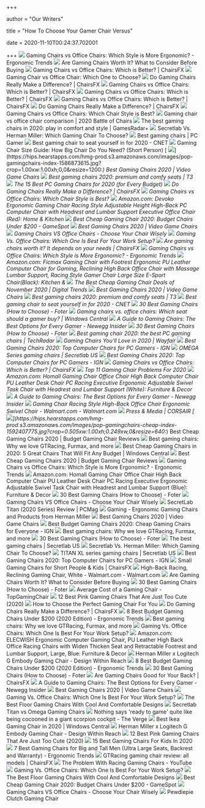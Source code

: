 +++
        
author = "Our Writers"
        
title = "How To Choose Your Gamer Chair Versus"
        
date = 2020-11-10T00:24:37.702001
        
+++
[ ![](http://ergonomictrends.com/wp-content/uploads/2018/12/gaming-chair-vs-office-chair-ergonomics.jpg)](http://ergonomictrends.com/wp-content/uploads/2018/12/gaming-chair-vs-office-chair-ergonomics.jpg) Gaming Chairs vs Office Chairs: Which Style is More Ergonomic? - Ergonomic  Trends
[ ![](https://i.ytimg.com/vi/G7MTlS4aJTo/maxresdefault.jpg)](https://i.ytimg.com/vi/G7MTlS4aJTo/maxresdefault.jpg) Are Gaming Chairs Worth It? What to Consider Before Buying
[ ![](https://chairsfx.com/wp-content/uploads/2020/03/gaming-chair-features.jpg)](https://chairsfx.com/wp-content/uploads/2020/03/gaming-chair-features.jpg) Gaming Chairs vs Office Chairs: Which is Better? | ChairsFX
[ ![](https://topgamingchair.com/wp-content/uploads/2018/09/Gaming-chair-vs-Office-chair.png)](https://topgamingchair.com/wp-content/uploads/2018/09/Gaming-chair-vs-Office-chair.png) Gaming Chair vs Office Chair: Which One to Choose?
[ ![](https://chairsfx.com/wp-content/uploads/2019/05/good-vs-bad-posture-gaming-chair.jpg)](https://chairsfx.com/wp-content/uploads/2019/05/good-vs-bad-posture-gaming-chair.jpg) Do Gaming Chairs Really Make a Difference? | ChairsFX
[ ![](https://chairsfx.com/wp-content/uploads/2020/07/gaming-vs-office-compare.jpg)](https://chairsfx.com/wp-content/uploads/2020/07/gaming-vs-office-compare.jpg) Gaming Chairs vs Office Chairs: Which is Better? | ChairsFX
[ ![](https://chairsfx.com/wp-content/uploads/2019/05/gaming-chair-posture-illustration.jpg)](https://chairsfx.com/wp-content/uploads/2019/05/gaming-chair-posture-illustration.jpg) Gaming Chairs vs Office Chairs: Which is Better? | ChairsFX
[ ![](https://chairsfx.com/wp-content/uploads/2020/05/gaming-vs-task-chair-ergonomics.jpg)](https://chairsfx.com/wp-content/uploads/2020/05/gaming-vs-task-chair-ergonomics.jpg) Gaming Chairs vs Office Chairs: Which is Better? | ChairsFX
[ ![](https://chairsfx.com/wp-content/uploads/2019/03/back-pain-office-chair.jpg)](https://chairsfx.com/wp-content/uploads/2019/03/back-pain-office-chair.jpg) Do Gaming Chairs Really Make a Difference? | ChairsFX
[ ![](https://techguided.com/wp-content/uploads/2018/04/Chair-Design-Differences.png)](https://techguided.com/wp-content/uploads/2018/04/Chair-Design-Differences.png) Gaming Chairs vs Office Chairs: Which Chair Style is Best?
[ ![](https://gadgets-reviews.com/images/wsscontent/articles/2019/12/gaming-chair-vs-office-chair.jpg)](https://gadgets-reviews.com/images/wsscontent/articles/2019/12/gaming-chair-vs-office-chair.jpg) Gaming chair vs office chair comparison | 2020 Battle of Chairs
[ ![](https://cdn.mos.cms.futurecdn.net/JhAv8G8wDXT8JNsSrq3Gvk-1200-80.jpg)](https://cdn.mos.cms.futurecdn.net/JhAv8G8wDXT8JNsSrq3Gvk-1200-80.jpg) The best gaming chairs in 2020: play in comfort and style | GamesRadar+
[ ![](https://topgamingchair.com/wp-content/uploads/2019/09/Secretlab-vs-HermanMiller.png)](https://topgamingchair.com/wp-content/uploads/2019/09/Secretlab-vs-HermanMiller.png) Secretlab Vs. Herman Miller: Which Gaming Chair To Choose?
[ ![](https://cdn.mos.cms.futurecdn.net/eTsGaLnVkpozHC9CqhA6dK-320-80.jpg)](https://cdn.mos.cms.futurecdn.net/eTsGaLnVkpozHC9CqhA6dK-320-80.jpg) Best gaming chairs | PC Gamer
[ ![](https://cnet2.cbsistatic.com/img/VDSYjOQGWYEIQHfDFsQpz52VDsU=/1200x630/2019/07/19/f6bba4b3-a9c8-4780-9a5f-3083a87fb16f/49-gaming-chairs.jpg)](https://cnet2.cbsistatic.com/img/VDSYjOQGWYEIQHfDFsQpz52VDsU=/1200x630/2019/07/19/f6bba4b3-a9c8-4780-9a5f-3083a87fb16f/49-gaming-chairs.jpg) Best gaming chair to seat yourself in for 2020 - CNET
[ ![](https://gamingchairshunter.com/wp-content/uploads/merax-gaming-chair-review-1.jpg)](https://gamingchairshunter.com/wp-content/uploads/merax-gaming-chair-review-1.jpg) Gaming Chair Size Guide: How Big Chair Do You Need? (Short Person)
[ ![](https://hips.hearstapps.com/hmg-prod.s3.amazonaws.com/images/pop-gamingchairs-index-1586873615.jpg?crop=1.00xw:1.00xh;0,0&resize=1200:*)](https://hips.hearstapps.com/hmg-prod.s3.amazonaws.com/images/pop-gamingchairs-index-1586873615.jpg?crop=1.00xw:1.00xh;0,0&resize=1200:*) Best Gaming Chairs 2020 | Video Game Chairs
[ ![](https://cdn.mos.cms.futurecdn.net/zxPvL2EJDGyt78Yqh2EvQP-768-80.jpg)](https://cdn.mos.cms.futurecdn.net/zxPvL2EJDGyt78Yqh2EvQP-768-80.jpg) Best gaming chairs 2020: premium and comfy seats | T3
[ ![](https://techguided.com/wp-content/uploads/2018/06/Computer-Gaming-Chair.png)](https://techguided.com/wp-content/uploads/2018/06/Computer-Gaming-Chair.png) The 15 Best PC Gaming Chairs for 2020 (for Every Budget)
[ ![](https://chairsfx.com/wp-content/uploads/2018/05/gaming-chairs-make-difference-feature2.jpg)](https://chairsfx.com/wp-content/uploads/2018/05/gaming-chairs-make-difference-feature2.jpg) Do Gaming Chairs Really Make a Difference? | ChairsFX
[ ![](https://techguided.com/wp-content/uploads/2019/11/Gaming-Chair-vs-Office-Chair.jpg)](https://techguided.com/wp-content/uploads/2019/11/Gaming-Chair-vs-Office-Chair.jpg) Gaming Chairs vs Office Chairs: Which Chair Style is Best?
[ ![](https://images-na.ssl-images-amazon.com/images/I/71iD3uTLZ0L._AC_SL1500_.jpg)](https://images-na.ssl-images-amazon.com/images/I/71iD3uTLZ0L._AC_SL1500_.jpg) Amazon.com: Devoko Ergonomic Gaming Chair Racing Style Adjustable Height  High-Back PC Computer Chair with Headrest and Lumbar Support Executive  Office Chair (Red): Home & Kitchen
[ ![](https://gamespot1.cbsistatic.com/uploads/screen_kubrick/1595/15950357/3661022-gaming%20chairs.jpg)](https://gamespot1.cbsistatic.com/uploads/screen_kubrick/1595/15950357/3661022-gaming%20chairs.jpg) Best Cheap Gaming Chair 2020: Budget Chairs Under $200 - GameSpot
[ ![](https://hips.hearstapps.com/vader-prod.s3.amazonaws.com/1586880902-noblechairs-1586880895.jpg?crop=0.8375xw:1xh;center,top&resize=320%3A%2A)](https://hips.hearstapps.com/vader-prod.s3.amazonaws.com/1586880902-noblechairs-1586880895.jpg?crop=0.8375xw:1xh;center,top&resize=320%3A%2A) Best Gaming Chairs 2020 | Video Game Chairs
[ ![](https://chairpickr.com/wp-content/uploads/2020/06/How-To-Spot-A-Fake-Gaming-Chairs-.gif)](https://chairpickr.com/wp-content/uploads/2020/06/How-To-Spot-A-Fake-Gaming-Chairs-.gif) Gaming Chairs VS Office Chairs - Choose Your Chair Wisely 
[ ![](https://thumbor.forbes.com/thumbor/711x400/https://specials-images.forbesimg.com/imageserve/5e8e572c93ef920006d3a192/960x0.jpg?fit=scale)](https://thumbor.forbes.com/thumbor/711x400/https://specials-images.forbesimg.com/imageserve/5e8e572c93ef920006d3a192/960x0.jpg?fit=scale) Gaming Vs. Office Chairs: Which One Is Best For Your Work Setup?
[ ![](https://chairsfx.com/wp-content/uploads/2019/04/gaming-chair-and-office-chair.jpg)](https://chairsfx.com/wp-content/uploads/2019/04/gaming-chair-and-office-chair.jpg) Are gaming chairs worth it? It depends on your needs | ChairsFX
[ ![](http://ergonomictrends.com/wp-content/uploads/2020/05/gtracing-gaming-chair-full-review.jpg)](http://ergonomictrends.com/wp-content/uploads/2020/05/gtracing-gaming-chair-full-review.jpg) Gaming Chairs vs Office Chairs: Which Style is More Ergonomic? - Ergonomic  Trends
[ ![](https://m.media-amazon.com/images/S/aplus-media/sc/0f39e9fd-2c10-4069-8745-f90b44288534.__CR0,0,300,400_PT0_SX300_V1___.jpg)](https://m.media-amazon.com/images/S/aplus-media/sc/0f39e9fd-2c10-4069-8745-f90b44288534.__CR0,0,300,400_PT0_SX300_V1___.jpg) Amazon.com: Ficmax Gaming Chair with Footrest Ergonomic PU Leather Computer  Chair for Gaming, Reclining High Back Office Chair with Massage Lumbar  Support, Racing Style Gamer Chair Large Size E-Sport Chair(Black): Kitchen &
[ ![](https://icdn4.digitaltrends.com/image/digitaltrends/best-cheap-gaming-chairs-featured-2-1200x630-c-ar1.91.jpg)](https://icdn4.digitaltrends.com/image/digitaltrends/best-cheap-gaming-chairs-featured-2-1200x630-c-ar1.91.jpg) The Best Cheap Gaming Chair Deals of November 2020 | Digital Trends
[ ![](https://hips.hearstapps.com/hmg-prod.s3.amazonaws.com/images/powerful-personal-computer-gamer-rig-with-first-royalty-free-image-1586874027.jpg)](https://hips.hearstapps.com/hmg-prod.s3.amazonaws.com/images/powerful-personal-computer-gamer-rig-with-first-royalty-free-image-1586874027.jpg) Best Gaming Chairs 2020 | Video Game Chairs
[ ![](https://cdn.mos.cms.futurecdn.net/G74TKEpYcbaNoKnmjbJfPD.jpg)](https://cdn.mos.cms.futurecdn.net/G74TKEpYcbaNoKnmjbJfPD.jpg) Best gaming chairs 2020: premium and comfy seats | T3
[ ![](https://cnet3.cbsistatic.com/img/_B52KoI5NScvwd174a9ePrKkUPQ=/940x528/2019/07/19/8bbcad48-db5b-4f79-ae6d-13bf34c40842/maingear-forma.jpg)](https://cnet3.cbsistatic.com/img/_B52KoI5NScvwd174a9ePrKkUPQ=/940x528/2019/07/19/8bbcad48-db5b-4f79-ae6d-13bf34c40842/maingear-forma.jpg) Best gaming chair to seat yourself in for 2020 - CNET
[ ![](https://foter.com/photos/400/ergonomic-leather-pc-gaming-chair.jpeg)](https://foter.com/photos/400/ergonomic-leather-pc-gaming-chair.jpeg) 30 Best Gaming Chairs (How to Choose) - Foter
[ ![](https://www.windowscentral.com/sites/wpcentral.com/files/styles/w1600h900crop/public/field/image/2017/10/secretlab-titan-chair-hero.jpg)](https://www.windowscentral.com/sites/wpcentral.com/files/styles/w1600h900crop/public/field/image/2017/10/secretlab-titan-chair-hero.jpg) Gaming chairs vs. office chairs: Which seat should a gamer buy? | Windows  Central
[ ![](https://www.newegg.com/insider/wp-content/uploads/2019/05/Chairs-12.jpg)](https://www.newegg.com/insider/wp-content/uploads/2019/05/Chairs-12.jpg) A Guide to Gaming Chairs: The Best Options for Every Gamer - Newegg Insider
[ ![](https://foter.com/photos/400/leather-gaming-chair.jpeg)](https://foter.com/photos/400/leather-gaming-chair.jpeg) 30 Best Gaming Chairs (How to Choose) - Foter
[ ![](https://cdn.mos.cms.futurecdn.net/8uyuPRKS2svHBhMZkZYkFg.jpg)](https://cdn.mos.cms.futurecdn.net/8uyuPRKS2svHBhMZkZYkFg.jpg) Best gaming chair 2020: the best PC gaming chairs | TechRadar
[ ![](https://secure.img1-fg.wfcdn.com/im/45393547/resize-h600-w600%5Ecompr-r85/3137/31377768/Gaming+Chairs.jpg)](https://secure.img1-fg.wfcdn.com/im/45393547/resize-h600-w600%5Ecompr-r85/3137/31377768/Gaming+Chairs.jpg) Gaming Chairs You'll Love in 2020 | Wayfair
[ ![](https://oyster.ignimgs.com/wordpress/stg.ign.com/2019/06/Titan-2.jpg)](https://oyster.ignimgs.com/wordpress/stg.ign.com/2019/06/Titan-2.jpg) Best Gaming Chairs 2020: Top Computer Chairs for PC Gamers - IGN
[ ![](https://cdn.shopify.com/s/files/1/1640/2231/files/turntable_2020_OM_pu_stealth_2-min.jpg?v=2079812668809504478)](https://cdn.shopify.com/s/files/1/1640/2231/files/turntable_2020_OM_pu_stealth_2-min.jpg?v=2079812668809504478) OMEGA Series gaming chairs | Secretlab US
[ ![](https://oyster.ignimgs.com/wordpress/stg.ign.com/2020/01/IMG_20200107_140819.jpg)](https://oyster.ignimgs.com/wordpress/stg.ign.com/2020/01/IMG_20200107_140819.jpg) Best Gaming Chairs 2020: Top Computer Chairs for PC Gamers - IGN
[ ![](https://chairsfx.com/wp-content/uploads/2020/06/common-chair-features.jpg)](https://chairsfx.com/wp-content/uploads/2020/06/common-chair-features.jpg) Gaming Chairs vs Office Chairs: Which is Better? | ChairsFX
[ ![](https://www.btod.com/blog/wp-content/uploads/2019/11/gaming-chair-problems-top-11-blog-header.jpg)](https://www.btod.com/blog/wp-content/uploads/2019/11/gaming-chair-problems-top-11-blog-header.jpg) Top 11 Gaming Chair Problems For 2020
[ ![](https://images-na.ssl-images-amazon.com/images/I/61HEqHMkRhL._AC_SY355_.jpg)](https://images-na.ssl-images-amazon.com/images/I/61HEqHMkRhL._AC_SY355_.jpg) Amazon.com: Homall Gaming Chair Office Chair High Back Computer Chair PU  Leather Desk Chair PC Racing Executive Ergonomic Adjustable Swivel Task  Chair with Headrest and Lumbar Support (White): Furniture & Decor
[ ![](https://www.newegg.com/insider/wp-content/uploads/2019/05/Anda-Seat-1024x937.jpg)](https://www.newegg.com/insider/wp-content/uploads/2019/05/Anda-Seat-1024x937.jpg) A Guide to Gaming Chairs: The Best Options for Every Gamer - Newegg Insider
[ ![](https://i5.walmartimages.com/asr/36ab2720-66c3-44b9-b4c9-ea3eedec6979_1.d23e019c221965f2f71335473154626f.jpeg)](https://i5.walmartimages.com/asr/36ab2720-66c3-44b9-b4c9-ea3eedec6979_1.d23e019c221965f2f71335473154626f.jpeg) Gaming Chair Racing Style High-Back Office Chair Ergonomic Swivel Chair -  Walmart.com - Walmart.com
[ ![](https://www.corsair.com/corsairmedia/sys_master/productcontent/Press_11-07-19_01.png)](https://www.corsair.com/corsairmedia/sys_master/productcontent/Press_11-07-19_01.png) Press & Media | CORSAIR
[ ![](https://hips.hearstapps.com/hmg-prod.s3.amazonaws.com/images/pop-gamingchairs-cheap-index-1592407775.jpg?crop=0.505xw:1.00xh;0.249xw,0&resize=640:*)](https://hips.hearstapps.com/hmg-prod.s3.amazonaws.com/images/pop-gamingchairs-cheap-index-1592407775.jpg?crop=0.505xw:1.00xh;0.249xw,0&resize=640:*) Best Cheap Gaming Chairs 2020 | Budget Gaming Chair Reviews
[ ![](https://blueprint-api-production.s3.amazonaws.com/uploads/card/image/872840/d9e48ca2-ea12-4e37-9968-6f1586565e37.jpg)](https://blueprint-api-production.s3.amazonaws.com/uploads/card/image/872840/d9e48ca2-ea12-4e37-9968-6f1586565e37.jpg) Best gaming chairs: Why we love GTRacing, Furmax, and more
[ ![](https://www.windowscentral.com/sites/wpcentral.com/files/styles/w1600h900crop/public/field/image/2019/08/best-cheap-gaming-chairs-hero_2.jpg)](https://www.windowscentral.com/sites/wpcentral.com/files/styles/w1600h900crop/public/field/image/2019/08/best-cheap-gaming-chairs-hero_2.jpg) Best Cheap Gaming Chairs in 2020: 5 Great Chairs That Will Fit Any Budget |  Windows Central
[ ![](https://hips.hearstapps.com/vader-prod.s3.amazonaws.com/1592323836-homall-1592323828.jpg?crop=0.8375xw:1xh;center,top&resize=320%3A%2A)](https://hips.hearstapps.com/vader-prod.s3.amazonaws.com/1592323836-homall-1592323828.jpg?crop=0.8375xw:1xh;center,top&resize=320%3A%2A) Best Cheap Gaming Chairs 2020 | Budget Gaming Chair Reviews
[ ![](https://i1.wp.com/ergonomictrends.com/wp-content/uploads/2018/10/best-gaming-chair-under-200.jpg?resize=350%2C200)](https://i1.wp.com/ergonomictrends.com/wp-content/uploads/2018/10/best-gaming-chair-under-200.jpg?resize=350%2C200) Gaming Chairs vs Office Chairs: Which Style is More Ergonomic? - Ergonomic  Trends
[ ![](https://images-na.ssl-images-amazon.com/images/I/71dUCLRb3aL._AC_SY355_.jpg)](https://images-na.ssl-images-amazon.com/images/I/71dUCLRb3aL._AC_SY355_.jpg) Amazon.com: Homall Gaming Chair Office Chair High Back Computer Chair PU  Leather Desk Chair PC Racing Executive Ergonomic Adjustable Swivel Task  Chair with Headrest and Lumbar Support (Blue): Furniture & Decor
[ ![](https://foter.com/photos/title/how-to-choose-a-gaming-chair.jpg)](https://foter.com/photos/title/how-to-choose-a-gaming-chair.jpg) 30 Best Gaming Chairs (How to Choose) - Foter
[ ![](https://chairpickr.com/wp-content/uploads/2019/08/the-duel-with-swords-from-the-caprices-1622-La-Meme-01.jpg)](https://chairpickr.com/wp-content/uploads/2019/08/the-duel-with-swords-from-the-caprices-1622-La-Meme-01.jpg) Gaming Chairs VS Office Chairs - Choose Your Chair Wisely 
[ ![](https://i.pcmag.com/imagery/reviews/00yJS0v45fMMdRvhAp53QsN-4.1569474653.fit_lim.size_1200x630.jpg)](https://i.pcmag.com/imagery/reviews/00yJS0v45fMMdRvhAp53QsN-4.1569474653.fit_lim.size_1200x630.jpg) SecretLab Titan (2020 Series) Review | PCMag
[ ![](https://www.hermanmiller.com/content/dam/hmicom/page_assets/products/categories/gaming/it_cmp_gaming_embody_gaming_chair.jpg)](https://www.hermanmiller.com/content/dam/hmicom/page_assets/products/categories/gaming/it_cmp_gaming_embody_gaming_chair.jpg) Gaming - Ergonomic Gaming Chairs and Products from Herman Miller
[ ![](https://hips.hearstapps.com/vader-prod.s3.amazonaws.com/1586267414-4172ekexikl-1586267402.jpg?crop=0.9986684420772304xw:1xh;center,top)](https://hips.hearstapps.com/vader-prod.s3.amazonaws.com/1586267414-4172ekexikl-1586267402.jpg?crop=0.9986684420772304xw:1xh;center,top) Best Gaming Chairs 2020 | Video Game Chairs
[ ![](http://assets1.ignimgs.com/2018/06/20/bestgamingchairs-blogroll-1529525911135.jpg)](http://assets1.ignimgs.com/2018/06/20/bestgamingchairs-blogroll-1529525911135.jpg) Best Budget Gaming Chairs 2020: Cheap Gaming Chairs for Everyone - IGN
[ ![](https://blueprint-api-production.s3.amazonaws.com/uploads/card/image/1373609/ca0c5aa7-d6ee-4536-8291-a869810f12c9.jpg)](https://blueprint-api-production.s3.amazonaws.com/uploads/card/image/1373609/ca0c5aa7-d6ee-4536-8291-a869810f12c9.jpg) Best gaming chairs: Why we love GTRacing, Furmax, and more
[ ![](https://foter.com/photos/400/high-back-pc-gaming-chair.jpeg?s=car)](https://foter.com/photos/400/high-back-pc-gaming-chair.jpeg?s=car) 30 Best Gaming Chairs (How to Choose) - Foter
[ ![](https://cdn.shopify.com/s/files/1/1640/2231/t/296/assets/home-about-min.jpg?v=15469314744188955009)](https://cdn.shopify.com/s/files/1/1640/2231/t/296/assets/home-about-min.jpg?v=15469314744188955009) The best gaming chairs | Secretlab US
[ ![](https://topgamingchair.com/wp-content/uploads/2019/09/Titan-vs-Embody.jpg)](https://topgamingchair.com/wp-content/uploads/2019/09/Titan-vs-Embody.jpg) Secretlab Vs. Herman Miller: Which Gaming Chair To Choose?
[ ![](https://cdn.shopify.com/s/files/1/1640/2231/files/turntable_2020_TTXL_pu_stealth_1-min.jpg?v=16363593279245411396)](https://cdn.shopify.com/s/files/1/1640/2231/files/turntable_2020_TTXL_pu_stealth_1-min.jpg?v=16363593279245411396) TITAN XL series gaming chairs | Secretlab US
[ ![](https://assets-prd.ignimgs.com/2020/06/03/5-1591196419217.jpg)](https://assets-prd.ignimgs.com/2020/06/03/5-1591196419217.jpg) Best Gaming Chairs 2020: Top Computer Chairs for PC Gamers - IGN
[ ![](https://chairsfx.com/wp-content/uploads/2020/01/proper-chair-fit.jpg)](https://chairsfx.com/wp-content/uploads/2020/01/proper-chair-fit.jpg) Small Gaming Chairs for Short People & Kids | ChairsFX
[ ![](https://i5.walmartimages.com/asr/77a5d26d-f5ae-403e-a885-bfb3ed7dbb6b_1.f7cd3c2ba252ae1f641c8dbac4f57a35.jpeg)](https://i5.walmartimages.com/asr/77a5d26d-f5ae-403e-a885-bfb3ed7dbb6b_1.f7cd3c2ba252ae1f641c8dbac4f57a35.jpeg) High-Back Racing, Reclining Gaming Chair, White - Walmart.com - Walmart.com
[ ![](https://techguided.com/wp-content/uploads/2018/06/Gaming-Chair-Height-and-Weight.jpg)](https://techguided.com/wp-content/uploads/2018/06/Gaming-Chair-Height-and-Weight.jpg) Are Gaming Chairs Worth It? What to Consider Before Buying
[ ![](https://foter.com/photos/400/ergonomic-genuine-leather-gaming-chair-1.jpeg?s=car)](https://foter.com/photos/400/ergonomic-genuine-leather-gaming-chair-1.jpeg?s=car) 30 Best Gaming Chairs (How to Choose) - Foter
[ ![](https://topgamingchair.com/wp-content/uploads/2018/12/how-much-gaming-chair-thumbnails.jpg)](https://topgamingchair.com/wp-content/uploads/2018/12/how-much-gaming-chair-thumbnails.jpg) Average Cost of a Gaming Chair - TopGamingChair
[ ![](https://gamingchairshunter.com/wp-content/uploads/ficmax-chair-for-girls-in-pink-and-white-color.jpg)](https://gamingchairshunter.com/wp-content/uploads/ficmax-chair-for-girls-in-pink-and-white-color.jpg) 12 Best Pink Gaming Chairs That Are Just Too Cute (2020)
[ ![](https://sm.pcmag.com/t/pcmag_ap/photo/default/balk-nick-1392132-unsplash_pays.1920.jpg)](https://sm.pcmag.com/t/pcmag_ap/photo/default/balk-nick-1392132-unsplash_pays.1920.jpg) How to Choose the Perfect Gaming Chair For You
[ ![](https://chairsfx.com/wp-content/uploads/2019/12/main-gaming-chair-features.jpg)](https://chairsfx.com/wp-content/uploads/2019/12/main-gaming-chair-features.jpg) Do Gaming Chairs Really Make a Difference? | ChairsFX
[ ![](http://ergonomictrends.com/wp-content/uploads/2020/05/healgen-big-and-tall-gaming-chair-review.jpg)](http://ergonomictrends.com/wp-content/uploads/2020/05/healgen-big-and-tall-gaming-chair-review.jpg) 8 Best Budget Gaming Chairs Under $200 (2020 Edition) - Ergonomic Trends
[ ![](https://blueprint-api-production.s3.amazonaws.com/uploads/card/image/872857/07269dd9-2bef-42a6-aeb5-cc064bd4c6ec.jpg)](https://blueprint-api-production.s3.amazonaws.com/uploads/card/image/872857/07269dd9-2bef-42a6-aeb5-cc064bd4c6ec.jpg) Best gaming chairs: Why we love GTRacing, Furmax, and more
[ ![](https://specials-images.forbesimg.com/imageserve/5e8f77f993ef920006d3a9c9/960x0.jpg?cropX1=0&cropX2=500&cropY1=0&cropY2=500)](https://specials-images.forbesimg.com/imageserve/5e8f77f993ef920006d3a9c9/960x0.jpg?cropX1=0&cropX2=500&cropY1=0&cropY2=500) Gaming Vs. Office Chairs: Which One Is Best For Your Work Setup?
[ ![](https://images-na.ssl-images-amazon.com/images/I/71qJ%2BsMLcZL._AC_SL1428_.jpg)](https://images-na.ssl-images-amazon.com/images/I/71qJ%2BsMLcZL._AC_SL1428_.jpg) Amazon.com: ELECWISH Ergonomic Computer Gaming Chair, PU Leather High Back  Office Racing Chairs with Widen Thicken Seat and Retractable Footrest and  Lumbar Support, Large, Blue: Furniture & Decor
[ ![](https://images.hermanmiller.group/m/375cb059465c99fb/W-HM_2517590_100160889_graphite_black_d2.png?blend-mode=darken&blend=f8f8f8&trim-color=ffffff&trim=color&bg=f8f8f8&auto=format&w=2000&h=1000&q=60)](https://images.hermanmiller.group/m/375cb059465c99fb/W-HM_2517590_100160889_graphite_black_d2.png?blend-mode=darken&blend=f8f8f8&trim-color=ffffff&trim=color&bg=f8f8f8&auto=format&w=2000&h=1000&q=60) Herman Miller x Logitech G Embody Gaming Chair - Design Within Reach
[ ![](http://ergonomictrends.com/wp-content/uploads/2020/05/marvel-avengers-big-and-tall-gaming-chair-review.jpg)](http://ergonomictrends.com/wp-content/uploads/2020/05/marvel-avengers-big-and-tall-gaming-chair-review.jpg) 8 Best Budget Gaming Chairs Under $200 (2020 Edition) - Ergonomic Trends
[ ![](https://foter.com/photos/400/ergonomic-mesh-adjustable-gaming-chair.jpeg?s=car)](https://foter.com/photos/400/ergonomic-mesh-adjustable-gaming-chair.jpeg?s=car) 30 Best Gaming Chairs (How to Choose) - Foter
[ ![](https://chairsfx.com/wp-content/uploads/2019/10/office-foam-vs-gaming.jpg)](https://chairsfx.com/wp-content/uploads/2019/10/office-foam-vs-gaming.jpg) Are Gaming Chairs Good for Your Back? | ChairsFX
[ ![](https://www.newegg.com/insider/wp-content/uploads/2019/05/OMEGA-1024x360.jpg)](https://www.newegg.com/insider/wp-content/uploads/2019/05/OMEGA-1024x360.jpg) A Guide to Gaming Chairs: The Best Options for Every Gamer - Newegg Insider
[ ![](https://hips.hearstapps.com/vader-prod.s3.amazonaws.com/1586266266-41bruep-nul-1586266254.jpg)](https://hips.hearstapps.com/vader-prod.s3.amazonaws.com/1586266266-41bruep-nul-1586266254.jpg) Best Gaming Chairs 2020 | Video Game Chairs
[ ![](https://specials-images.forbesimg.com/imageserve/5e8f7af7361cc00006aafcfc/960x0.jpg?cropX1=0&cropX2=500&cropY1=0&cropY2=500)](https://specials-images.forbesimg.com/imageserve/5e8f7af7361cc00006aafcfc/960x0.jpg?cropX1=0&cropX2=500&cropY1=0&cropY2=500) Gaming Vs. Office Chairs: Which One Is Best For Your Work Setup?
[ ![](https://cdn.homedit.com/wp-content/uploads/2020/01/Black-Foam-Floor-Video-Gaming-Chair.jpg)](https://cdn.homedit.com/wp-content/uploads/2020/01/Black-Foam-Floor-Video-Gaming-Chair.jpg) The Best Floor Gaming Chairs With Cool And Comfortable Designs
[ ![](https://gamingchairexpert.com/wp-content/uploads/2019/12/titan-vs-omega.jpg)](https://gamingchairexpert.com/wp-content/uploads/2019/12/titan-vs-omega.jpg) Secretlab Titan vs Omega Gaming Chairs
[ ![](https://cdn.vox-cdn.com/thumbor/Asltjv2cvluvFwc2gYZl58n5wvc=/1400x1400/filters:format(jpeg)/cdn.vox-cdn.com/uploads/chorus_asset/file/21878541/scorpion_chair.jpg)](https://cdn.vox-cdn.com/thumbor/Asltjv2cvluvFwc2gYZl58n5wvc=/1400x1400/filters:format(jpeg)/cdn.vox-cdn.com/uploads/chorus_asset/file/21878541/scorpion_chair.jpg) Nothing says 'ready to game' quite like being cocooned in a giant scorpion  cockpit - The Verge
[ ![](https://www.windowscentral.com/sites/wpcentral.com/files/styles/w1600h900crop/public/field/image/2019/11/ikea-chair-hero.jpg?itok=LY99-ZPR)](https://www.windowscentral.com/sites/wpcentral.com/files/styles/w1600h900crop/public/field/image/2019/11/ikea-chair-hero.jpg?itok=LY99-ZPR) Best Ikea Gaming Chair in 2020 | Windows Central
[ ![](https://images.hermanmiller.group/m/f102429194fe7039/W-HM_2517590_100160889_graphite_black_d4.png?blend-mode=darken&blend=f8f8f8&trim-color=ffffff&trim=color&bg=f8f8f8&auto=format&w=2000&h=1000&q=60)](https://images.hermanmiller.group/m/f102429194fe7039/W-HM_2517590_100160889_graphite_black_d4.png?blend-mode=darken&blend=f8f8f8&trim-color=ffffff&trim=color&bg=f8f8f8&auto=format&w=2000&h=1000&q=60) Herman Miller x Logitech G Embody Gaming Chair - Design Within Reach
[ ![](https://gamingchairshunter.com/wp-content/uploads/autofull-pink-gaming-chair.jpg)](https://gamingchairshunter.com/wp-content/uploads/autofull-pink-gaming-chair.jpg) 12 Best Pink Gaming Chairs That Are Just Too Cute (2020)
[ ![](https://cdn2.momjunction.com/wp-content/uploads/2020/05/Best-Gaming-Chairs-For-Kids1.jpg)](https://cdn2.momjunction.com/wp-content/uploads/2020/05/Best-Gaming-Chairs-For-Kids1.jpg) 15 Best Gaming Chairs For Kids In 2020
[ ![](http://ergonomictrends.com/wp-content/uploads/2019/02/best-gaming-chairs-big-tall-men.jpg)](http://ergonomictrends.com/wp-content/uploads/2019/02/best-gaming-chairs-big-tall-men.jpg) 7 Best Gaming Chairs for Big and Tall Men (Ultra Large Seats, Backrest and  Warranty) - Ergonomic Trends
[ ![](https://chairsfx.com/wp-content/uploads/2020/06/gtracing-2020-gaming-chairs.jpg)](https://chairsfx.com/wp-content/uploads/2020/06/gtracing-2020-gaming-chairs.jpg) GTRacing gaming chair review: all models | ChairsFX
[ ![](https://i.ytimg.com/vi/FeAmL9UFAi4/maxresdefault.jpg)](https://i.ytimg.com/vi/FeAmL9UFAi4/maxresdefault.jpg) The Problem With Racing Gaming Chairs - YouTube
[ ![](https://specials-images.forbesimg.com/imageserve/5e8f7482c12c240007af3a7b/0x800.jpg?cropX1=0&cropX2=359&cropY1=0&cropY2=500)](https://specials-images.forbesimg.com/imageserve/5e8f7482c12c240007af3a7b/0x800.jpg?cropX1=0&cropX2=359&cropY1=0&cropY2=500) Gaming Vs. Office Chairs: Which One Is Best For Your Work Setup?
[ ![](https://cdn.homedit.com/wp-content/uploads/2020/01/KILLABEE-Massage-Gaming-Chair.jpg)](https://cdn.homedit.com/wp-content/uploads/2020/01/KILLABEE-Massage-Gaming-Chair.jpg) The Best Floor Gaming Chairs With Cool And Comfortable Designs
[ ![](https://gamespot1.cbsistatic.com/uploads/original/1595/15951913/3716967-5218997571-36609.jpg)](https://gamespot1.cbsistatic.com/uploads/original/1595/15951913/3716967-5218997571-36609.jpg) Best Cheap Gaming Chair 2020: Budget Chairs Under $200 - GameSpot
[ ![](https://chairpickr.com/wp-content/uploads/2020/03/Bonded-Leather-Chair_Upholstery.jpg)](https://chairpickr.com/wp-content/uploads/2020/03/Bonded-Leather-Chair_Upholstery.jpg) Gaming Chairs VS Office Chairs - Choose Your Chair Wisely 
[ ![](https://cdn11.bigcommerce.com/s-1ovkgbcja1/images/stencil/1280x1280/products/212/2161/PewdsRegular__34465.1599240187.png?c=2?imbypass=on)](https://cdn11.bigcommerce.com/s-1ovkgbcja1/images/stencil/1280x1280/products/212/2161/PewdsRegular__34465.1599240187.png?c=2?imbypass=on) Pewdiepie Clutch Gaming Chair
